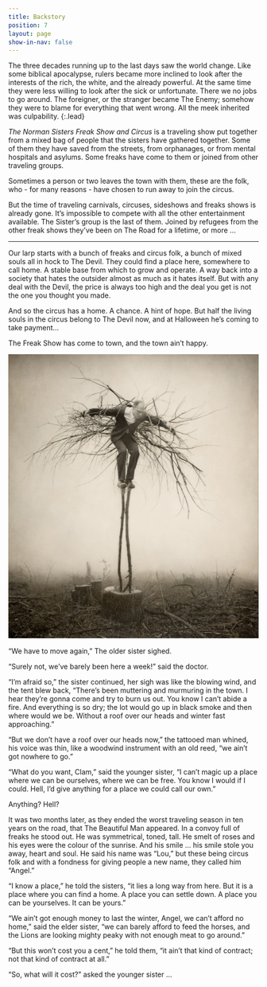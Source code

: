 ```yaml
---
title: Backstory
position: 7
layout: page
show-in-nav: false
---
```


The three decades running up to the last days saw the world change.  Like some biblical apocalypse, rulers became more inclined to look after the interests of the rich, the white, and the already powerful.  At the same time they were less willing to look after the sick or unfortunate.  There we no jobs to go around.  The foreigner, or the stranger became The Enemy; somehow they were to blame for everything that went wrong.  All the meek inherited was culpability.
{:.lead}

<div class="row">
<div class="6u 12u(small)" markdown="1">

_The Norman Sisters Freak Show and Circus_ is a traveling show put together from a mixed bag of people that the sisters have gathered together. Some of them they have saved from the streets, from orphanages, or from mental hospitals and asylums. Some freaks have come to them or joined from other traveling groups.

Sometimes a person or two leaves the town with them, these are the folk, who - for many reasons - have chosen to run away to join the circus.

But the time of traveling carnivals, circuses, sideshows and freaks shows is already gone. It’s impossible to compete with all the other entertainment available. The Sister’s group is the last of them. Joined by refugees from the other freak shows they’ve been on The Road for a lifetime, or more ...

***


Our larp starts with a bunch of freaks and circus folk, a bunch of mixed souls all in hock to The Devil.  They could find a place here, somewhere to call home.  A stable base from which to grow and operate.  A way back into a society that hates the outsider almost as much as it hates itself.  But with any deal with the Devil, the price is always too high and the deal you get is not the one you thought you made.


And so the circus has a home.  A chance.  A hint of hope.  But half the living souls in the circus belong to The Devil now, and at Halloween he’s coming to take payment…

The Freak Show has come to town, and the town ain’t happy.

<img class="image fit" src="/assets/images/birdman.jpg" alt="Birdman"/>


</div>
<div class="6u 12u(small)">
<div class="box"  markdown="1">

“We have to move again,” The older sister sighed.

“Surely not, we’ve barely been here a week!” said the doctor.

“I’m afraid so,” the sister continued, her sigh was like the blowing wind, and the tent blew back, “There’s been muttering and murmuring in the town.  I hear they’re gonna come and try to burn us out.  You know I can’t abide a fire.  And everything is so dry; the lot would go up in black smoke and then where would we be.  Without a roof over our heads and winter fast approaching.”

“But we don’t have a roof over our heads now,” the tattooed man whined, his voice was thin, like a woodwind instrument with an old reed, “we ain’t got nowhere to go.”

“What do you want, Clam,” said the younger sister, “I can’t magic up a place where we can be ourselves, where we can be free.  You know I would if I could.  Hell, I’d give anything for a place we could call our own.”

Anything?  Hell?

It was two months later, as they ended the worst traveling season in ten years on the road, that The Beautiful Man appeared.  In a convoy full of freaks he stood out.  He was symmetrical, toned, tall.  He smelt of roses and his eyes were the colour of the sunrise.  And his smile … his smile stole you away, heart and soul.  He said his name was “Lou,”  but these being circus folk and with a fondness for giving people a new name, they called him “Angel.”

“I know a place,” he told the sisters, “it lies a long way from here.  But it is a place where you can find a home.  A place you can settle down.  A place you can be yourselves.  It can be yours.”

“We ain’t got enough money to last the winter, Angel, we can’t afford no home,” said the elder sister, “we can barely afford to feed the horses, and the Lions are looking mighty peaky with not enough meat to go around.”

“But this won’t cost you a cent,” he told them, “it ain’t that kind of contract; not that kind of contract at all.”

“So, what will it cost?” asked the younger sister …


</div>
</div>
</div>
